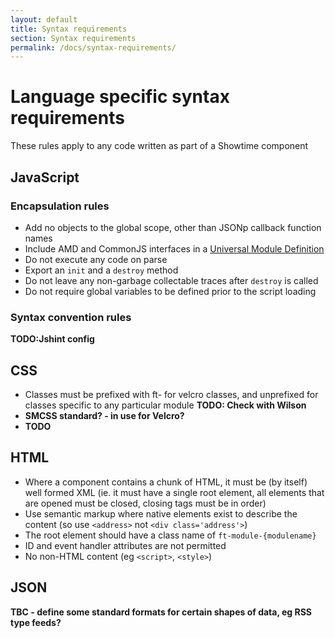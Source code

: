 ```yaml
---
layout: default
title: Syntax requirements
section: Syntax requirements
permalink: /docs/syntax-requirements/
---
```


# Language specific syntax requirements

These rules apply to any code written as part of a Showtime component

## JavaScript

### Encapsulation rules

* Add no objects to the global scope, other than JSONp callback function names
* Include AMD and CommonJS interfaces in a [Universal Module Definition](https://github.com/umdjs/umd/blob/master/returnExports.js)
* Do not execute any code on parse
* Export an `init` and a `destroy` method
* Do not leave any non-garbage collectable traces after `destroy` is called
* Do not require global variables to be defined prior to the script loading

### Syntax convention rules

**TODO:Jshint config**

## CSS

* Classes must be prefixed with ft- for velcro classes, and unprefixed for classes specific to any particular module **TODO: Check with Wilson**
* **SMCSS standard? - in use for Velcro?**
* **TODO**

## HTML

* Where a component contains a chunk of HTML, it must be (by itself) well formed XML (ie. it must have a single root element, all elements that are opened must be closed, closing tags must be in order)
* Use semantic markup where native elements exist to describe the content (so use `<address>` not `<div class='address'>`)
* The root element should have a class name of `ft-module-{modulename}`
* ID and event handler attributes are not permitted
* No non-HTML content (eg `<script>`, `<style>`)

## JSON

**TBC - define some standard formats for certain shapes of data, eg RSS type feeds?**
